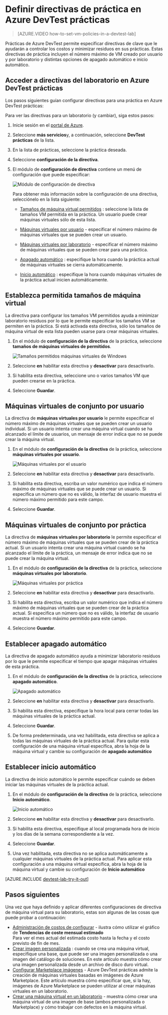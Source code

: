 <properties
    pageTitle="Definir directivas de laboratorio de prácticas de Azure DevTest | Microsoft Azure"
    description="Obtenga información sobre cómo definir directivas de laboratorio como tamaños VM, máximos máquinas virtuales por el usuario y la automatización de cierre."
    services="devtest-lab,virtual-machines"
    documentationCenter="na"
    authors="tomarcher"
    manager="douge"
    editor=""/>

<tags
    ms.service="devtest-lab"
    ms.workload="na"
    ms.tgt_pltfrm="na"
    ms.devlang="na"
    ms.topic="article"
    ms.date="09/12/2016"
    ms.author="tarcher"/>

# <a name="define-lab-policies-in-azure-devtest-labs"></a>Definir directivas de práctica en Azure DevTest prácticas

> [AZURE.VIDEO how-to-set-vm-policies-in-a-devtest-lab]

Prácticas de Azure DevTest permite especificar directivas de clave que le ayudarán a controlar los costos y minimizar residuos en sus prácticas. Estas directivas de práctica incluyen el número máximo de VM creado por usuario y por laboratorio y distintas opciones de apagado automático e inicio automático. 

## <a name="accessing-a-labs-policies-in-azure-devtest-labs"></a>Acceder a directivas del laboratorio en Azure DevTest prácticas

Los pasos siguientes guían configurar directivas para una práctica en Azure DevTest prácticas:

Para ver las directivas para un laboratorio (y cambiar), siga estos pasos:

1. Inicie sesión en el [portal de Azure](http://go.microsoft.com/fwlink/p/?LinkID=525040).

1. Seleccione **más servicios**y, a continuación, seleccione **DevTest prácticas** de la lista.

1. En la lista de prácticas, seleccione la práctica deseada.   

1. Seleccione **configuración de la directiva**.

1. El módulo de **configuración de directiva** contiene un menú de configuración que puede especificar: 

    ![Módulo de configuración de directiva](./media/devtest-lab-set-lab-policy/policies.png)

    Para obtener más información sobre la configuración de una directiva, selecciónelo en la lista siguiente:

    - [Tamaños de máquina virtual permitidos](#set-allowed-virtual-machine-sizes) : seleccione la lista de tamaños VM permitida en la práctica. Un usuario puede crear máquinas virtuales sólo de esta lista.

    - [Máquinas virtuales por usuario](#set-virtual-machines-per-user) - especificar el número máximo de máquinas virtuales que se pueden crear un usuario. 

    - [Máquinas virtuales por laboratorio](#set-virtual-machines-per-lab) - especificar el número máximo de máquinas virtuales que se pueden crear para una práctica. 

    - [Apagado automático](#set-auto-shutdown) : especifique la hora cuando la práctica actual de máquinas virtuales se cierra automáticamente.

    - [Inicio automático](#set-auto-start) : especifique la hora cuando máquinas virtuales de la práctica actual inicien automáticamente.

## <a name="set-allowed-virtual-machine-sizes"></a>Establezca permitida tamaños de máquina virtual

La directiva para configurar los tamaños VM permitidos ayuda a minimizar laboratorio residuos por lo que le permite especificar los tamaños VM se permiten en la práctica. Si está activada esta directiva, sólo los tamaños de máquina virtual de esta lista pueden usarse para crear máquinas virtuales.

1. En el módulo de **configuración de la directiva** de la práctica, seleccione **tamaños de máquinas virtuales de permitidos**.

    ![Tamaños permitidos máquinas virtuales de Windows](./media/devtest-lab-set-lab-policy/allowed-vm-sizes.png)
 
1. Seleccione **en** habilitar esta directiva y **desactivar** para desactivarlo.

1. Si habilita esta directiva, seleccione uno o varios tamaños VM que pueden crearse en la práctica.

1. Seleccione **Guardar**.

## <a name="set-virtual-machines-per-user"></a>Máquinas virtuales de conjunto por usuario

La directiva de **máquinas virtuales por usuario** le permite especificar el número máximo de máquinas virtuales que se pueden crear un usuario individual. Si un usuario intenta crear una máquina virtual cuando se ha alcanzado el límite de usuarios, un mensaje de error indica que no se puede crear la máquina virtual. 

1. En el módulo de **configuración de la directiva** de la práctica, seleccione **máquinas virtuales por usuario**.

    ![Máquinas virtuales por el usuario](./media/devtest-lab-set-lab-policy/max-vms-per-user.png)

1. Seleccione **en** habilitar esta directiva y **desactivar** para desactivarlo.

1. Si habilita esta directiva, escriba un valor numérico que indica el número máximo de máquinas virtuales que se puede crear un usuario. Si especifica un número que no es válido, la interfaz de usuario muestra el número máximo permitido para este campo.

1. Seleccione **Guardar**.

## <a name="set-virtual-machines-per-lab"></a>Máquinas virtuales de conjunto por práctica

La directiva de **máquinas virtuales por laboratorio** le permite especificar el número máximo de máquinas virtuales que se pueden crear de la práctica actual. Si un usuario intenta crear una máquina virtual cuando se ha alcanzado el límite de la práctica, un mensaje de error indica que no se puede crear la máquina virtual. 

1. En el módulo de **configuración de la directiva** de la práctica, seleccione **máquinas virtuales por laboratorio**.

    ![Máquinas virtuales por práctica](./media/devtest-lab-set-lab-policy/total-vms-allowed.png)

1. Seleccione **en** habilitar esta directiva y **desactivar** para desactivarlo.

1. Si habilita esta directiva, escriba un valor numérico que indica el número máximo de máquinas virtuales que se pueden crear de la práctica actual. Si especifica un número que no es válido, la interfaz de usuario muestra el número máximo permitido para este campo.

1. Seleccione **Guardar**.

## <a name="set-auto-shutdown"></a>Establecer apagado automático

La directiva de apagado automático ayuda a minimizar laboratorio residuos por lo que le permite especificar el tiempo que apagar máquinas virtuales de esta práctica.

1. En el módulo de **configuración de la directiva** de la práctica, seleccione **apagado automático**.

    ![Apagado automático](./media/devtest-lab-set-lab-policy/auto-shutdown.png)

1. Seleccione **en** habilitar esta directiva y **desactivar** para desactivarlo.

1. Si habilita esta directiva, especifique la hora local para cerrar todas las máquinas virtuales de la práctica actual.

1. Seleccione **Guardar**.

1. De forma predeterminada, una vez habilitada, esta directiva se aplica a todas las máquinas virtuales de la práctica actual. Para quitar esta configuración de una máquina virtual específica, abra la hoja de la máquina virtual y cambie su configuración de **apagado automático** 

## <a name="set-auto-start"></a>Establecer inicio automático

La directiva de inicio automático le permite especificar cuándo se deben iniciar las máquinas virtuales de la práctica actual.  

1. En el módulo de **configuración de la directiva** de la práctica, seleccione **Inicio automático**.

    ![Inicio automático](./media/devtest-lab-set-lab-policy/auto-start.png)

1. Seleccione **en** habilitar esta directiva y **desactivar** para desactivarlo.

1. Si habilita esta directiva, especifique al local programada hora de inicio y los días de la semana correspondiente a la vez. 

1. Seleccione **Guardar**.

1. Una vez habilitada, esta directiva no se aplica automáticamente a cualquier máquinas virtuales de la práctica actual. Para aplicar esta configuración a una máquina virtual específica, abra la hoja de la máquina virtual y cambie su configuración de **Inicio automático** 

[AZURE.INCLUDE [devtest-lab-try-it-out](../../includes/devtest-lab-try-it-out.md)]

## <a name="next-steps"></a>Pasos siguientes

Una vez que haya definido y aplicar diferentes configuraciones de directiva de máquina virtual para su laboratorio, estas son algunas de las cosas que puede probar a continuación:

- [Administración de costos de configurar](./devtest-lab-configure-cost-management.md) - ilustra cómo utilizar el gráfico de **Tendencias de coste mensual estimado**  
Para ver el mes actual del estimada costo hasta la fecha y el costo previsto de fin de mes.
- [Crear imagen personalizada](./devtest-lab-create-template.md) : cuando se crea una máquina virtual, especifique una base, que puede ser una imagen personalizada o una imagen del catálogo de soluciones. En este artículo muestra cómo crear una imagen personalizada desde un archivo de disco duro virtual.
- [Configurar Marketplace imágenes](./devtest-lab-configure-marketplace-images.md) - Azure DevTest prácticas admite la creación de máquinas virtuales basadas en imágenes de Azure Marketplace. Este artículo muestra cómo especificar que, si la hay, imágenes de Azure Marketplace se pueden utilizar al crear máquinas virtuales en un laboratorio.
- [Crear una máquina virtual en un laboratorio](./devtest-lab-add-vm-with-artifacts.md) - muestra cómo crear una máquina virtual de una imagen de base (ambos personalizada o Marketplace) y cómo trabajar con defectos en la máquina virtual.
